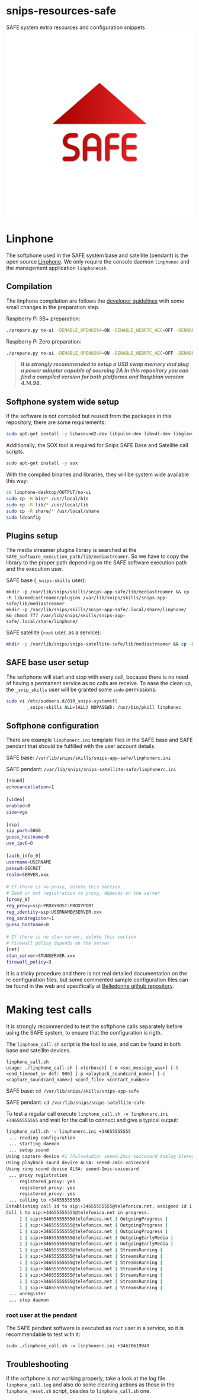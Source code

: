 # snips-resources-safe
SAFE system extra resources and configuration snippets
<img src="https://github.com/maremoto/snips-resources-safe/blob/master/docs/SAFE.png" alt="SAFE logo">

# Linphone

The softphone used in the SAFE system base and satellite (pendant) is the open source [Linphone](https://www.linphone.org/technical-corner/linphone). We only require the console daemon `linphonec` and the management application `linphonecsh`. 

## Compilation

The linphone compilation are follows the [developer guidelines](https://wiki.linphone.org/xwiki/wiki/public/view/Linphone/Linphone%20and%20Raspberry%20Pi/) with some small changes in the preparation step.

Raspberry Pi 3B+ preparation:

```bash
./prepare.py no-ui -DENABLE_OPENH264=ON -DENABLE_WEBRTC_AEC=OFF -DENABLE_UNIT_TESTS=OFF -DENABLE_MKV=OFF -DENABLE_FFMPEG=ON -DENABLE_CXX_WRAPPER=OFF -DENABLE_NON_FREE_CODECS=ON -DENABLE_VCARD=OFF -DENABLE_BV16=OFF -DENABLE_V4L=OFF -DENABLE_RELATIVE_PREFIX=YES
```

Raspberry Pi Zero preparation:

```bash
./prepare.py no-ui -DENABLE_OPENH264=ON -DENABLE_WEBRTC_AEC=OFF -DENABLE_UNIT_TESTS=OFF -DENABLE_MKV=OFF -DENABLE_FFMPEG=ON -DENABLE_CXX_WRAPPER=OFF -DENABLE_NON_FREE_CODECS=ON -DENABLE_VCARD=OFF -DENABLE_BV16=OFF -DENABLE_V4L=OFF -DENABLE_RELATIVE_PREFIX=YES -DENABLE_VPX=OFF
```

> ***It is strongly recommended to setup a USB swap memory and plug a power adaptor capable of sourcing 2A***
> ***In this repository you can find a compiled version for both platforms and Raspbian version 4.14.98.***

## Softphone system wide setup

If the software is not compiled but reused from the packages in this repository, there are some requirements:
```bash
sudo apt-get install -y libasound2-dev libpulse-dev libv4l-dev libglew-dev 
```

Additionally, the SOX tool is required for Snips SAFE Base and Satellite call scripts.

```bash
sudo apt-get install -y sox
```

With the compiled binaries and libraries, they will be system wide available this way:

```bash
cd linphone-desktop/OUTPUT/no-ui 
sudo cp -R bin/* /usr/local/bin
sudo cp -R lib/* /usr/local/lib
sudo cp -R share/* /usr/local/share
sudo ldconfig
```

## Plugins setup

The media streamer plugins library is searched at the `SAFE_software_execution_path/lib/mediastreamer`.
So we have to copy the library to the proper path depending on the SAFE software execution path and the execution user.

SAFE base (`_snips-skills` user):
```
mkdir -p /var/lib/snips/skills/snips-app-safe/lib/mediastreamer && cp -R lib/mediastreamer/plugins /var/lib/snips/skills/snips-app-safe/lib/mediastreamer
mkdir -p /var/lib/snips/skills/snips-app-safe/.local/share/linphone/ && chmod 777 /var/lib/snips/skills/snips-app-safe/.local/share/linphone/
```

SAFE satellite (`root` user, as a service):

```bash
mkdir -p /var/lib/snips/snips-satellite-safe/lib/mediastreamer && cp -R lib/mediastreamer/plugins /var/lib/snips/snips-satellite-safe/lib/mediastreamer
```

## SAFE base user setup

The softphone will start and stop with every call, because there  is no need of having a permanent service as no calls are receive. To ease the clean up, the `_snip_skills` user will be granted some `sudo` permissions:

```bash
sudo vi /etc/sudoers.d/010_snips-systemctl
		_snips-skills ALL=(ALL) NOPASSWD: /usr/bin/pkill linphonec
```

## Softphone configuration

There are example `linphonerc.ini` template files in the SAFE base and SAFE pendant that should be fulfilled with the user account details.

SAFE base:
`/var/lib/snips/skills/snips-app-safe/linphonerc.ini`

SAFE pendant:
`/var/lib/snips/snips-satellite-safe/linphonerc.ini`

```bash
[sound]
echocancellation=1

[video]
enabled=0
size=vga

[sip]
sip_port=5060
guess_hostname=0
use_ipv6=0

[auth_info_0]
username=USERNAME
passwd=SECRET
realm=SERVER.xxx

# If there is no proxy, delete this section
# Send or not registration to proxy, depends on the server
[proxy_0]
reg_proxy=sip:PROXYHOST:PROXYPORT
reg_identity=sip:USERNAME@SERVER.xxx
reg_sendregister=1
guess_hostname=0

# If there is no stun server, delete this section
# Firewall policy depends on the server
[net]
stun_server=STUNSERVER.xxx
firewall_policy=3
```

It is a tricky procedure and there is not real detailed documentation on the rc configuration files, but some commented sample configuration files can be found in the web and specifically at [Belledonne github repository](https://github.com/BelledonneCommunications/linphone/tree/master/tester/rcfiles).

# Making test calls 

It is strongly recommended to test the softphone calls separately before using the SAFE system, to ensure that the configuration is rigth.

The `linphone_call.sh` script is the tool to use, and can be found in both base and satellite devices.

```
linphone_call.sh 
usage: ./linphone_call.sh [-v(erbose)] [-m <sos_message_wav>] [-t <end_timeout_s> def: 900] [-p <playback_soundcard_name>] [-c <capture_soundcard_name>] <conf_file> <contact_number>
```

SAFE base:
`cd /var/lib/snips/skills/snips-app-safe`

SAFE pendant:
`cd /var/lib/snips/snips-satellite-safe`

To test a regular call execute `linphone_call.sh -v linphonerc.ini +34655555555` and wait for the call to connect and give a typical output:

```bash
linphone_call.sh -v linphonerc.ini +34655555555
 ... reading configuration
 ... starting daemon
 ... setup sound
Using capture device #1 (PulseAudio: seeed-2mic-voicecard Analog Stereo)
Using playback sound device ALSA: seeed-2mic-voicecard
Using ring sound device ALSA: seeed-2mic-voicecard
 ... proxy registration
     registered_proxy: yes
     registered_proxy: yes
     registered_proxy: yes
 ... calling to +34655555555
Establishing call id to sip:+34655555555@telefonica.net, assigned id 1
Call 1 to sip:+34655555555@telefonica.net in progress.
     1 | sip:+34655555555@telefonica.net | OutgoingProgress |
     1 | sip:+34655555555@telefonica.net | OutgoingProgress |
     1 | sip:+34655555555@telefonica.net | OutgoingProgress |
     1 | sip:+34655555555@telefonica.net | OutgoingEarlyMedia |
     1 | sip:+34655555555@telefonica.net | OutgoingEarlyMedia |
     1 | sip:+34655555555@telefonica.net | StreamsRunning |
     1 | sip:+34655555555@telefonica.net | StreamsRunning |
     1 | sip:+34655555555@telefonica.net | StreamsRunning |
     1 | sip:+34655555555@telefonica.net | StreamsRunning |
     1 | sip:+34655555555@telefonica.net | StreamsRunning |
     1 | sip:+34655555555@telefonica.net | StreamsRunning |
     1 | sip:+34655555555@telefonica.net | StreamsRunning |
 ... unregister
 ... stop daemon
```

### root user at the pendant

The SAFE pendant software is executed as `root` user in a service, so it is recommendable to test with it:
```
sudo ./linphone_call.sh -v linphonerc.ini +34670619949
```

## Troubleshooting

If the softphone is not working properly, take a look at the log file `linphone_call.log` and also do some cleaning actions as those in the `linphone_reset.sh` script, besides to `linphone_call.sh` one.
